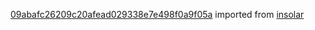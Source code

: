 [09abafc26209c20afead029338e7e498f0a9f05a](https://github.com/insolar/insolar/commit/09abafc26209c20afead029338e7e498f0a9f05a) imported from [insolar](https://github.com/insolar/insolar)

